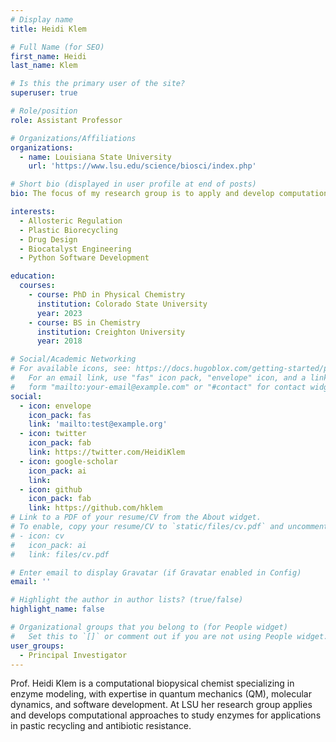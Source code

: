 ```yaml
---
# Display name
title: Heidi Klem

# Full Name (for SEO)
first_name: Heidi
last_name: Klem

# Is this the primary user of the site?
superuser: true

# Role/position
role: Assistant Professor

# Organizations/Affiliations
organizations:
  - name: Louisiana State University
    url: 'https://www.lsu.edu/science/biosci/index.php'

# Short bio (displayed in user profile at end of posts)
bio: The focus of my research group is to apply and develop computational approaches to study enzymes.

interests:
  - Allosteric Regulation
  - Plastic Biorecycling
  - Drug Design
  - Biocatalyst Engineering
  - Python Software Development

education:
  courses:
    - course: PhD in Physical Chemistry
      institution: Colorado State University
      year: 2023
    - course: BS in Chemistry
      institution: Creighton University
      year: 2018

# Social/Academic Networking
# For available icons, see: https://docs.hugoblox.com/getting-started/page-builder/#icons
#   For an email link, use "fas" icon pack, "envelope" icon, and a link in the
#   form "mailto:your-email@example.com" or "#contact" for contact widget.
social:
  - icon: envelope
    icon_pack: fas
    link: 'mailto:test@example.org'
  - icon: twitter
    icon_pack: fab
    link: https://twitter.com/HeidiKlem
  - icon: google-scholar
    icon_pack: ai
    link: 
  - icon: github
    icon_pack: fab
    link: https://github.com/hklem
# Link to a PDF of your resume/CV from the About widget.
# To enable, copy your resume/CV to `static/files/cv.pdf` and uncomment the lines below.
# - icon: cv
#   icon_pack: ai
#   link: files/cv.pdf

# Enter email to display Gravatar (if Gravatar enabled in Config)
email: ''

# Highlight the author in author lists? (true/false)
highlight_name: false

# Organizational groups that you belong to (for People widget)
#   Set this to `[]` or comment out if you are not using People widget.
user_groups:
  - Principal Investigator
---
```


Prof. Heidi Klem is a computational biopysical chemist specializing in enzyme modeling, with expertise in quantum mechanics
(QM), molecular dynamics, and software development. At LSU her research group applies and develops computational approaches to study enzymes for applications in pastic recycling and antibiotic resistance.

